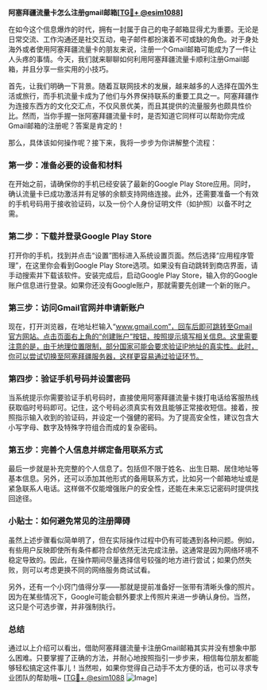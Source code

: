 **阿塞拜疆流量卡怎么注册gmail邮箱[[TG💪+ @esim1088](https://t.me/s/esim1088)]**

在如今这个信息爆炸的时代，拥有一封属于自己的电子邮箱显得尤为重要。无论是日常交流、工作沟通还是社交互动，电子邮件都扮演着不可或缺的角色。对于身处海外或者使用阿塞拜疆流量卡的朋友来说，注册一个Gmail邮箱可能成为了一件让人头疼的事情。今天，我们就来聊聊如何利用阿塞拜疆流量卡顺利注册Gmail邮箱，并且分享一些实用的小技巧。

首先，让我们明确一下背景。随着互联网技术的发展，越来越多的人选择在国外生活或旅行，而手机流量卡成为了他们与外界保持联系的重要工具之一。阿塞拜疆作为连接东西方的文化交汇点，不仅风景优美，而且其提供的流量服务也颇具性价比。然而，当你手握一张阿塞拜疆流量卡时，是否知道它同样可以帮助你完成Gmail邮箱的注册呢？答案是肯定的！

那么，具体该如何操作呢？接下来，我将一步步为你讲解整个流程：

### 第一步：准备必要的设备和材料

在开始之前，请确保你的手机已经安装了最新的Google Play Store应用。同时，确认流量卡已成功激活并有足够的余额支持网络连接。此外，还需要准备一个有效的手机号码用于接收验证码，以及一份个人身份证明文件（如护照）以备不时之需。

### 第二步：下载并登录Google Play Store

打开你的手机，找到并点击“设置”图标进入系统设置页面。然后选择“应用程序管理”，在这里你会看到Google Play Store选项。如果没有自动跳转到商店界面，请手动搜索并下载该软件。安装完成后，启动Google Play Store，输入你的Google账户信息进行登录。如果你还没有Google账户，那就需要先创建一个新的账户。

### 第三步：访问Gmail官网并申请新账户

现在，打开浏览器，在地址栏输入“www.gmail.com”，回车后即可跳转至Gmail官方网站。点击页面右上角的“创建账户”按钮，按照提示填写相关信息。这里需要注意的是，由于地理位置限制，部分国家可能会要求验证IP地址的真实性。此时，你可以尝试切换至阿塞拜疆服务器，这样更容易通过验证环节。

### 第四步：验证手机号码并设置密码

当系统提示你需要验证手机号码时，直接使用阿塞拜疆流量卡拨打电话给客服热线获取临时号码即可。记住，这个号码必须真实有效且能够正常接收短信。接着，按照指示输入收到的验证码，并设定一个强健的密码。为了提高安全性，建议包含大小写字母、数字及特殊字符组合而成的复杂密码。

### 第五步：完善个人信息并绑定备用联系方式

最后一步就是补充完整的个人信息了。包括但不限于姓名、出生日期、居住地址等基本信息。另外，还可以添加其他形式的备用联系方式，比如另一个邮箱地址或是紧急联系人电话。这样做不仅能增强账户的安全性，还能在未来忘记密码时提供找回途径。

### 小贴士：如何避免常见的注册障碍

虽然上述步骤看似简单明了，但在实际操作过程中仍有可能遇到各种问题。例如，有些用户反映即使所有条件都符合却依然无法完成注册。这通常是因为网络环境不稳定导致的。因此，在操作期间尽量选择信号较强的地方进行尝试；如果仍然失败，则可以考虑更换不同的网络服务商试试看。

另外，还有一个小窍门值得分享——那就是提前准备好一张带有清晰头像的照片。因为在某些情况下，Google可能会额外要求上传照片来进一步确认身份。当然，这只是个可选步骤，并非强制执行。

### 总结

通过以上介绍可以看出，借助阿塞拜疆流量卡注册Gmail邮箱其实并没有想象中那么困难。只要掌握了正确的方法，并耐心地按照指引一步步来，相信每位朋友都能够轻松搞定这件事儿！当然啦，如果你觉得自己动手不太方便的话，也可以寻求专业团队的帮助哦~ [[TG💪+ @esim1088](https://t.me/s/esim1088) ![Image](https://i.postimg.cc/4NQfJmqS/Snipaste-2025-05-13-00-14-12.png)]